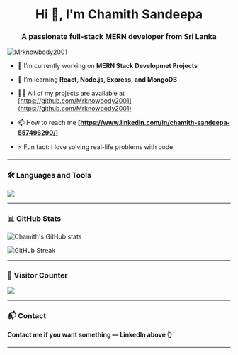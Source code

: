 <h1 align="center">Hi 👋, I'm Chamith Sandeepa</h1>
<h3 align="center">A passionate full-stack MERN developer from Sri Lanka</h3>

<p align="left">
  <img src="https://komarev.com/ghpvc/?username=Mrknowbody2001&label=Profile%20views&color=0e75b6&style=flat" alt="Mrknowbody2001" />
</p>

- 🔭 I’m currently working on **MERN Stack Developmet Projects**

- 🌱 I’m learning **React, Node.js, Express, and MongoDB**

- 👨‍💻 All of my projects are available at [https://github.com/Mrknowbody2001](https://github.com/Mrknowbody2001)

- 📫 How to reach me **[https://www.linkedin.com/in/chamith-sandeepa-557496290/]**

- ⚡ Fun fact: I love solving real-life problems with code.

---

### 🛠️ Languages and Tools

<p align="left">
  <img src="https://skillicons.dev/icons?i=html,css,js,react,nodejs,express,mongodb,php,git,github,vscode,postman" />
</p>

---

### 📊 GitHub Stats

<p align="left">
  <img src="https://github-readme-stats.vercel.app/api?username=Mrknowbody2001&show_icons=true&theme=radical" alt="Chamith's GitHub stats" />
</p>

<p align="left">
  <img src="https://github-readme-streak-stats.herokuapp.com/?user=Mrknowbody2001&theme=radical" alt="GitHub Streak" />
</p>

---

### 🎯 Visitor Counter

<p align="left">
  <img src="https://profile-counter.glitch.me/Mrknowbody2001/count.svg" />
</p>

---


### 📬 Contact

**Contact me if you want something — LinkedIn above 👆**

---
